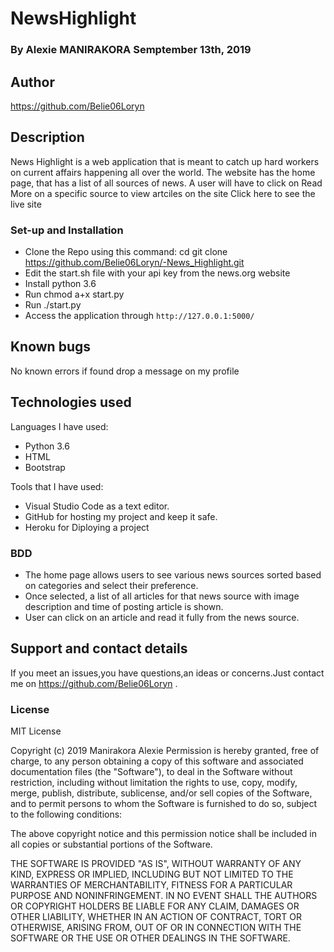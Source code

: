 # NewsHighlight
### By Alexie MANIRAKORA Semptember 13th, 2019
## Author
https://github.com/Belie06Loryn

## Description
News Highlight is a web application that is meant to catch up hard workers on current affairs happening all over the world. The website has the home page, that has a list of all sources of news. A user will have to click on Read More on a specific source to view artciles on the site Click here to see the live site

### Set-up and Installation
- Clone the Repo using this command: cd git clone https://github.com/Belie06Loryn/-News_Highlight.git
- Edit the start.sh file with your api key from the news.org website
- Install python 3.6
- Run chmod a+x start.py
- Run ./start.py
- Access the application through `http://127.0.0.1:5000/`

## Known bugs
No known errors if found drop a message on my profile

## Technologies used

Languages I have used:
- Python 3.6
- HTML
- Bootstrap

Tools that I have used:

- Visual Studio Code as a text editor.
- GitHub for hosting my project and keep it safe.
- Heroku for Diploying a project

### BDD
- The home page allows users to see various news sources sorted based on categories and select their preference.
- Once selected, a list of all articles for that news source with image description and time of posting article is shown.
- User can click on an article and read it fully from the news source.

## Support and contact details
If you meet an issues,you have questions,an ideas or concerns.Just contact me on https://github.com/Belie06Loryn .

### License

MIT License

Copyright (c) 2019 Manirakora Alexie Permission is hereby granted, free of charge, to any person obtaining a copy of this software and associated documentation files (the "Software"), to deal in the Software without restriction, including without limitation the rights to use, copy, modify, merge, publish, distribute, sublicense, and/or sell copies of the Software, and to permit persons to whom the Software is furnished to do so, subject to the following conditions:

The above copyright notice and this permission notice shall be included in all copies or substantial portions of the Software.

THE SOFTWARE IS PROVIDED "AS IS", WITHOUT WARRANTY OF ANY KIND, EXPRESS OR IMPLIED, INCLUDING BUT NOT LIMITED TO THE WARRANTIES OF MERCHANTABILITY, FITNESS FOR A PARTICULAR PURPOSE AND NONINFRINGEMENT. IN NO EVENT SHALL THE AUTHORS OR COPYRIGHT HOLDERS BE LIABLE FOR ANY CLAIM, DAMAGES OR OTHER LIABILITY, WHETHER IN AN ACTION OF CONTRACT, TORT OR OTHERWISE, ARISING FROM, OUT OF OR IN CONNECTION WITH THE SOFTWARE OR THE USE OR OTHER DEALINGS IN THE SOFTWARE.